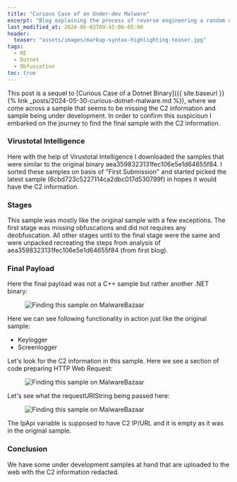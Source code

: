 ```yaml
---
title: "Curious Case of an Under-dev Malware"
excerpt: "Blog explaining the process of reverse engineering a random dotnet sample."
last_modified_at: 2024-06-03T09:45:06-05:00
header:
  teaser: "assets/images/markup-syntax-highlighting-teaser.jpg"
tags: 
  - RE
  - Dotnet
  - Obfuscation
toc: true
---
```


This post is a sequel to [Curious Case of a Dotnet Binary]({{ site.baseurl }}{% link _posts/2024-05-30-curious-dotnet-malware.md %}), where we come across a sample that seems to be missing the C2 information and sample being under development. In order to confirm this suspicioun I embarked on the journey to find the final sample with the C2 information.

### Virustotal Intelligence
Here with the help of Virustotal Intelligence I downloaded the samples that were similar to the original binary aea3598323131fec106e5e1d64655f84. I sorted these samples on basis of "First Submission" and started picked the latest sample (6cbd723c5227114ca2dbc017d530799f) in hopes it would have the C2 information.

### Stages
This sample was mostly like the original sample with a few exceptions. The first stage was missing obfuscations and did not requires any deobfuscation. All other stages until to the final stage were the same and were unpacked recreating the steps from analysis of aea3598323131fec106e5e1d64655f84 (from first blog).

### Final Payload
Here the final payload was not a C++ sample but rather another .NET binary:

<figure>
  <img src="{{ '/assets/images/blog2.png' | relative_url }}" alt="Finding this sample on MalwareBazaar">
</figure>

Here we can see following functionality in action just like the original sample:
- Keylogger
- Screenlogger

Let's look for the C2 information in this sample. Here we see a section of code preparing HTTP Web Request:

<figure>
  <img src="{{ '/assets/images/blog2_1.png' | relative_url }}" alt="Finding this sample on MalwareBazaar">
</figure>

Let's see what the requestURIString being passed here:

<figure>
  <img src="{{ '/assets/images/blog2_2.png' | relative_url }}" alt="Finding this sample on MalwareBazaar">
</figure>

The IpApi variable is supposed to have C2 IP/URL and it is empty as it was in the original sample. 

### Conclusion
We have some under development samples at hand that are uploaded to the web with the C2 information redacted.